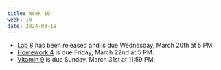 ```yaml
---
title: Week 10
week: 10
date: 2024-03-18
---
```


- [Lab 8](https://datahub.berkeley.edu/hub/user-redirect/git-pull?repo=https%3A%2F%2Fgithub.com%2Fds-102%2Fsp24-materials&urlpath=tree%2Fsp24-materials%2Flab%2Flab08%2Flab08.ipynb&branch=main) has been released and is due Wednesday, March 20th at 5 PM.
- [Homework 4](https://data102.datahub.berkeley.edu/hub/user-redirect/git-pull?repo=https%3A%2F%2Fgithub.com%2Fds-102%2Fsp24-materials&urlpath=lab%2Ftree%2Fsp24-materials%2Fhw%2Fhw4%2Fhw4.pdf&branch=main) is due Friday, March 22nd at 5 PM.
- [Vitamin 9](https://www.gradescope.com/courses/711377/assignments/4262883) is due Sunday, March 31st at 11:59 PM.
